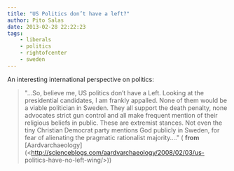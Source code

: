 ```yaml
---
title: "US Politics don’t have a left?"
author: Pito Salas
date: 2013-02-28 22:22:23
tags:
    - liberals
    - politics
    - rightofcenter
    - sweden
---
```



An interesting international perspective on politics:

> "…So, believe me, US politics don’t have a Left. Looking at the presidential
> candidates, I am frankly appalled. None of them would be a viable politician
> in Sweden. They all support the death penalty, none advocates strict gun
> control and all make frequent mention of their religious beliefs in public.
> These are extremist stances. Not even the tiny Christian Democrat party
> mentions God publicly in Sweden, for fear of alienating the pragmatic
> rationalist majority…." ( **from**
> [Aardvarchaeology](<http://scienceblogs.com/aardvarchaeology/2008/02/03/us-
> politics-have-no-left-wing/>))


